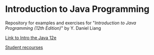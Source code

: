 # Introduction to Java Programming

Repository for examples and exercises for "*Introduction to Java Programming (12th Edition)*" by Y. Daniel Liang

[Link to Intro the Java 12e](https://www.pearson.com/us/higher-education/program/Liang-Introduction-to-Java-Programming-and-Data-Structures-Comprehensive-Version-Plus-My-Lab-Programming-with-Pearson-e-Text-Access-Card-Package-12th-Edition/PGM2741922.html)

[Student recourses](https://media.pearsoncmg.com/ph/esm/ecs_liang_ijp_12/cw/)
